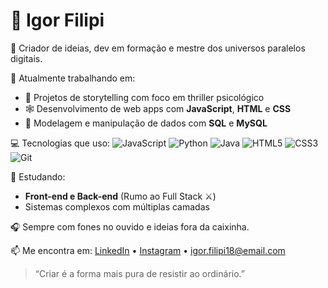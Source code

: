 # 👑 Igor Filipi

🎨 Criador de ideias, dev em formação e mestre dos universos paralelos digitais.

🔭 Atualmente trabalhando em:
- 🧠 Projetos de storytelling com foco em thriller psicológico
- 🕸️ Desenvolvimento de web apps com **JavaScript**, **HTML** e **CSS**
- 🐘 Modelagem e manipulação de dados com **SQL** e **MySQL**

💻 Tecnologias que uso:
![JavaScript](https://img.shields.io/badge/-JavaScript-yellow)
![Python](https://img.shields.io/badge/-Python-3776AB)
![Java](https://img.shields.io/badge/-Java-red)
![HTML5](https://img.shields.io/badge/-HTML5-E34F26)
![CSS3](https://img.shields.io/badge/-CSS3-1572B6)
![Git](https://img.shields.io/badge/-Git-F05032)

🌱 Estudando:
- **Front-end e Back-end** (Rumo ao Full Stack ⚔️)
- Sistemas complexos com múltiplas camadas

🎧 Sempre com fones no ouvido e ideias fora da caixinha.

📫 Me encontra em:
[LinkedIn](https://www.linkedin.com/in/igor-filipi-teixeira-de-oliveira-b44b83352/) • [Instagram](https://www.instagram.com/oigorfilipi) • igor.filipi18@email.com

> “Criar é a forma mais pura de resistir ao ordinário.”
